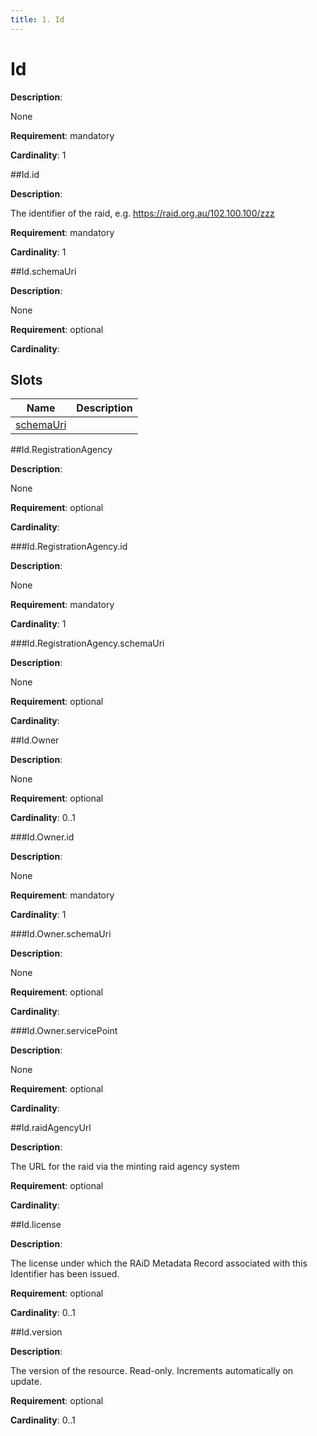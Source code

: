 ```yaml
---
title: 1. Id 
---
```

# Id

**Description**:

None

**Requirement**:
mandatory



**Cardinality**:
1








##Id.id

**Description**:

The identifier of the raid, e.g. https://raid.org.au/102.100.100/zzz

**Requirement**:
mandatory



**Cardinality**:
1






 





##Id.schemaUri

**Description**:

None

**Requirement**:
optional



**Cardinality**:










## Slots

| Name | Description |
| ---  | --- |
| [schemaUri](../slots/schemaUri.md) |  |




 





 



##Id.RegistrationAgency

**Description**:

None

**Requirement**:
optional



**Cardinality**:








###Id.RegistrationAgency.id

**Description**:

None

**Requirement**:
mandatory



**Cardinality**:
1






 





###Id.RegistrationAgency.schemaUri

**Description**:

None

**Requirement**:
optional



**Cardinality**:













 





 



 




##Id.Owner

**Description**:

None

**Requirement**:
optional



**Cardinality**:
0..1








###Id.Owner.id

**Description**:

None

**Requirement**:
mandatory



**Cardinality**:
1






 





###Id.Owner.schemaUri

**Description**:

None

**Requirement**:
optional



**Cardinality**:













 





 





###Id.Owner.servicePoint

**Description**:

None

**Requirement**:
optional



**Cardinality**:






 



 






##Id.raidAgencyUrl

**Description**:

The URL for the raid via the minting raid agency system


**Requirement**:
optional



**Cardinality**:






 





##Id.license

**Description**:

The license under which the RAiD Metadata Record associated with this Identifier has been issued.

**Requirement**:
optional



**Cardinality**:
0..1






 





##Id.version

**Description**:

The version of the resource. Read-only. Increments automatically on update.

**Requirement**:
optional



**Cardinality**:
0..1






 


